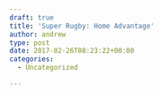 ```yaml
---
draft: true
title: 'Super Rugby: Home Advantage'
author: andrew
type: post
date: 2017-02-26T08:23:22+00:00
categories:
  - Uncategorized

---
```

